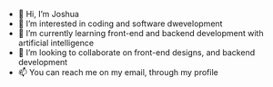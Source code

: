 - 👋 Hi, I’m Joshua 
- 👀 I’m interested in coding and software dwevelopment
- 🌱 I’m currently learning front-end and backend development with artificial intelligence 
- 💞️ I’m looking to collaborate on front-end designs, and backend development 
- 📫 You can reach me on my email, through my profile

